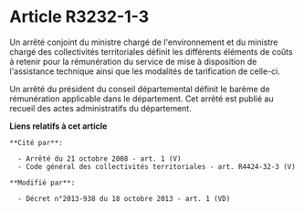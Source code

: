 # Article R3232-1-3

Un arrêté conjoint du ministre chargé de l'environnement et du ministre chargé des collectivités territoriales définit les
différents éléments de coûts à retenir pour la rémunération du service de mise à disposition de l'assistance technique ainsi
que les modalités de tarification de celle-ci. 

Un arrêté du président du conseil départemental définit le barème de rémunération applicable dans le département. Cet arrêté
est publié au recueil des actes administratifs du département.

**Liens relatifs à cet article**

	**Cité par**:

	  - Arrêté du 21 octobre 2008 - art. 1 (V)
	  - Code général des collectivités territoriales - art. R4424-32-3 (V)

	**Modifié par**:

	  - Décret n°2013-938 du 18 octobre 2013 - art. 1 (VD)
